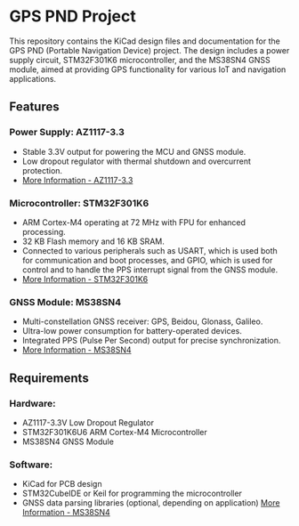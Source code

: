 # GPS PND Project

This repository contains the KiCad design files and documentation for the GPS PND (Portable Navigation Device) project. The design includes a power supply circuit, STM32F301K6 microcontroller, and the MS38SN4 GNSS module, aimed at providing GPS functionality for various IoT and navigation applications.

## Features

### Power Supply: AZ1117-3.3
- Stable 3.3V output for powering the MCU and GNSS module.
- Low dropout regulator with thermal shutdown and overcurrent protection.
- [More Information - AZ1117-3.3](https://www.google.com/url?sa=t&source=web&rct=j&opi=89978449&url=https://www.diodes.com/assets/Datasheets/products_inactive_data/AZ1117.pdf&ved=2ahUKEwjyg4W8j6yJAxUHLrkGHUjTN9YQFnoECAwQAQ&usg=AOvVaw0PLg3CQl6F88jSyHaR0euA)


### Microcontroller: STM32F301K6
- ARM Cortex-M4 operating at 72 MHz with FPU for enhanced processing.
- 32 KB Flash memory and 16 KB SRAM.
- Connected to various peripherals such as USART, which is used both for communication and boot processes, and GPIO, which is used for control and to handle the PPS interrupt signal from the GNSS module.
- [More Information - STM32F301K6](https://www.st.com/en/microcontrollers-microprocessors/stm32f301k6.html)


### GNSS Module: MS38SN4
- Multi-constellation GNSS receiver: GPS, Beidou, Glonass, Galileo.
- Ultra-low power consumption for battery-operated devices.
- Integrated PPS (Pulse Per Second) output for precise synchronization.
- [More Information - MS38SN4](https://en.minewsemi.com/gnss-module/ms38sn4)


## Requirements

### Hardware:
- AZ1117-3.3V Low Dropout Regulator
- STM32F301K6U6 ARM Cortex-M4 Microcontroller
- MS38SN4 GNSS Module

### Software:
- KiCad for PCB design
- STM32CubeIDE or Keil for programming the microcontroller
- GNSS data parsing libraries (optional, depending on application) [More Information - MS38SN4](https://en.minewsemi.com/gnss-module/ms38sn4)



